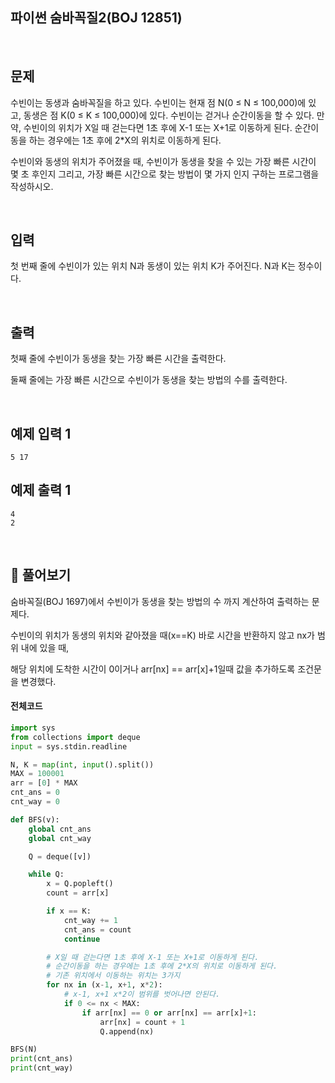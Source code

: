 

## 파이썬 숨바꼭질2(BOJ 12851)

<br>

## 문제

수빈이는 동생과 숨바꼭질을 하고 있다. 수빈이는 현재 점 N(0 ≤ N ≤ 100,000)에 있고, 동생은 점 K(0 ≤ K ≤ 100,000)에 있다. 수빈이는 걷거나 순간이동을 할 수 있다. 만약, 수빈이의 위치가 X일 때 걷는다면 1초 후에 X-1 또는 X+1로 이동하게 된다. 순간이동을 하는 경우에는 1초 후에 2*X의 위치로 이동하게 된다.

수빈이와 동생의 위치가 주어졌을 때, 수빈이가 동생을 찾을 수 있는 가장 빠른 시간이 몇 초 후인지 그리고, 가장 빠른 시간으로 찾는 방법이 몇 가지 인지 구하는 프로그램을 작성하시오.

<br>

## 입력

첫 번째 줄에 수빈이가 있는 위치 N과 동생이 있는 위치 K가 주어진다. N과 K는 정수이다.

<br>

## 출력

첫째 줄에 수빈이가 동생을 찾는 가장 빠른 시간을 출력한다.

둘째 줄에는 가장 빠른 시간으로 수빈이가 동생을 찾는 방법의 수를 출력한다.

<br>

## 예제 입력 1 

```
5 17
```

## 예제 출력 1

```
4
2
```

<br>

## 📝 풀어보기 

숨바꼭질(BOJ 1697)에서 수빈이가 동생을 찾는 방법의 수 까지 계산하여 출력하는 문제다.

수빈이의 위치가 동생의 위치와 같아졌을 때(x==K) 바로 시간을 반환하지 않고 nx가 범위 내에 있을 때,

해당 위치에 도착한 시간이 0이거나 arr[nx] == arr[x]+1일때 값을 추가하도록 조건문을 변경했다.

#### 전체코드

``` python
import sys
from collections import deque
input = sys.stdin.readline

N, K = map(int, input().split())
MAX = 100001
arr = [0] * MAX
cnt_ans = 0
cnt_way = 0

def BFS(v):
    global cnt_ans
    global cnt_way

    Q = deque([v])

    while Q:
        x = Q.popleft()
        count = arr[x]

        if x == K:
            cnt_way += 1
            cnt_ans = count 
            continue

        # X일 때 걷는다면 1초 후에 X-1 또는 X+1로 이동하게 된다. 
        # 순간이동을 하는 경우에는 1초 후에 2*X의 위치로 이동하게 된다.
        # 기존 위치에서 이동하는 위치는 3가지
        for nx in (x-1, x+1, x*2):
            # x-1, x+1 x*2이 범위를 벗어나면 안된다.
            if 0 <= nx < MAX:
                if arr[nx] == 0 or arr[nx] == arr[x]+1:
                    arr[nx] = count + 1
                    Q.append(nx)

BFS(N)
print(cnt_ans)
print(cnt_way)
```

